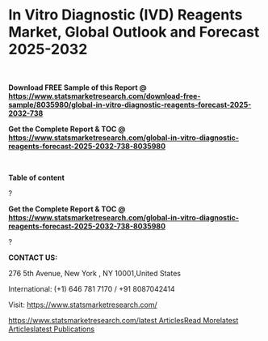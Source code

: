 <h1>In Vitro Diagnostic (IVD) Reagents Market, Global Outlook and Forecast 2025-2032</h1><br/><p><strong>Download FREE Sample of this Report @ <a href="https://www.statsmarketresearch.com/download-free-sample/8035980/global-in-vitro-diagnostic-reagents-forecast-2025-2032-738">https://www.statsmarketresearch.com/download-free-sample/8035980/global-in-vitro-diagnostic-reagents-forecast-2025-2032-738</a></strong></p>
 
 
 
 <div><b>Get the Complete Report & TOC @ <a href="https://www.statsmarketresearch.com/global-in-vitro-diagnostic-reagents-forecast-2025-2032-738-8035980">https://www.statsmarketresearch.com/global-in-vitro-diagnostic-reagents-forecast-2025-2032-738-8035980</a></b></div>
 
 
 
 <p><br />
 
 <b>Table of content</b></p>
 
 
 
 <p>? </p>
 
 
 
 <div><b>Get the Complete Report & TOC @ <a href="https://www.statsmarketresearch.com/global-in-vitro-diagnostic-reagents-forecast-2025-2032-738-8035980">https://www.statsmarketresearch.com/global-in-vitro-diagnostic-reagents-forecast-2025-2032-738-8035980</a></b></div>
 
 
 
 <p>? </p>
 
 
 
 <p><b>CONTACT US:</b><br />
 
 276 5th Avenue, New York , NY 10001,United States<br />
 
 International: (+1) 646 781 7170 / +91 8087042414<br />
 
 Visit: <a href="https://www.statsmarketresearch.com/">https://www.statsmarketresearch.com/</a><br />
 
 <a href="https://gyeongbokgung.com">https://www.statsmarketresearch.com/</a><a href="https://hallyeomaritime.com">latest Articles</a><a href="https://jingwansa.com">Read More</a><a href="https://nguoiviet.jp/">latest Articles</a><a href="https://www.intelmarketresearch.com/">latest Publications</a></p>